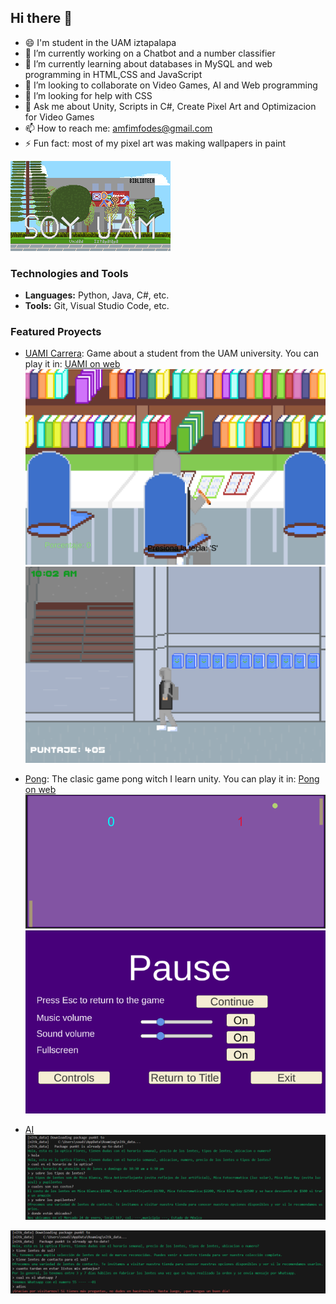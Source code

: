 ## Hi there 👋

<!--
**dinosoudi/dinosoudi** is a ✨ _special_ ✨ repository because its `README.md` (this file) appears on your GitHub profile.

Here are some ideas to get you started:
-->
- 😄 I'm student in the UAM iztapalapa
- 🔭 I’m currently working on a Chatbot and a number classifier
- 🌱 I’m currently learning about databases in MySQL and web programming in HTML,CSS and JavaScript
- 👯 I’m looking to collaborate on Video Games, AI and Web programming 
- 🤔 I’m looking for help with CSS 
- 💬 Ask me about Unity, Scripts in C#, Create Pixel Art and Optimizacion for Video Games
- 📫 How to reach me: amfimfodes@gmail.com 
- ⚡ Fun fact: most of my pixel art was making wallpapers in paint


![Image](https://github.com/dinosoudi/Juego-UAMI/blob/main/Assets/Pixel%20Art/escena%20final%202.png?raw=true)

### Technologies and Tools
- **Languages:** Python, Java, C#, etc.
- **Tools:** Git, Visual Studio Code, etc.

### Featured Proyects
- [UAMI Carrera](https://github.com/dinosoudi/Juego-UAMI.git): Game about a student from the UAM university. You can play it in: [UAMI on web](https://soudi.itch.io/uami-carrera)
![Image](https://github.com/dinosoudi/Juego-UAMI/blob/main/Assets/Pixel%20Art/Captura%20de%20pantalla%202024-06-04%20215030.png?raw=true)
![Image](https://github.com/dinosoudi/Juego-UAMI/blob/main/Assets/Pixel%20Art/Captura%20de%20pantalla%202024-06-04%20215022.png?raw=true)

- [Pong](https://github.com/dinosoudi/Pong.git): The clasic game pong witch I learn unity. You can play it in: [Pong on web](https://soudi.itch.io/pong)
![Image](https://github.com/dinosoudi/Pong/blob/main/Assets/Captura%20de%20pantalla%202024-06-04%20192557.png?raw=true)
![Image](https://github.com/dinosoudi/Pong/blob/main/Assets/Captura%20de%20pantalla%202024-06-04%20192944.png?raw=true)

- [AI](https://github.com/dinosoudi/AI.git)
![Image](https://github.com/dinosoudi/AI/blob/main/capturas/Captura%20de%20pantalla%202024-06-04%20220721.png?raw=true)

![Image](https://github.com/dinosoudi/AI/blob/main/capturas/Captura%20de%20pantalla%202024-06-04%20221139.png?raw=true)


